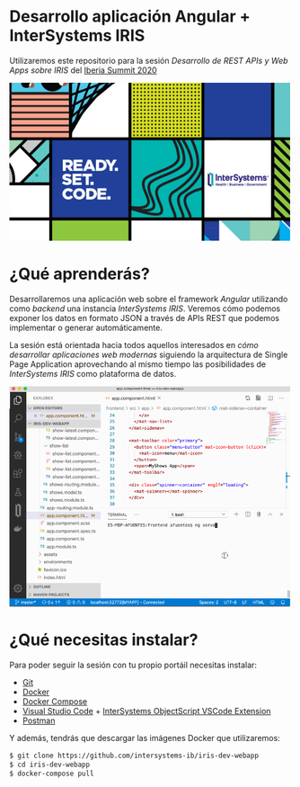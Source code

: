 # Desarrollo aplicación Angular + InterSystems IRIS

Utilizaremos este repositorio para la sesión *Desarrollo de REST APIs y Web Apps sobre IRIS* del [Iberia Summit 2020](https://www.intersystems.com/es/noticias-eventos/eventos/iberia-summit-barcelona-2020-18-y-19-de-febrero/)

<a href="https://www.intersystems.com/es/noticias-eventos/eventos/iberia-summit-barcelona-2020-18-y-19-de-febrero/"><img src="./img/summit2020.jpg" width=500></a>

# ¿Qué aprenderás?
Desarrollaremos una aplicación web sobre el framework *Angular* utilizando como *backend* una instancia *InterSystems IRIS*. Veremos cómo podemos exponer los datos en formato JSON a través de APIs REST que podemos implementar o generar automáticamente.
 
La sesión está orientada hacia todos aquellos interesados en *cómo desarrollar aplicaciones web modernas* siguiendo la arquitectura de Single Page Application aprovechando al mismo tiempo las posibilidades de *InterSystems IRIS* como plataforma de datos.

<img src="./img/iris-webapp.gif" width=500>

# ¿Qué necesitas instalar?
Para poder seguir la sesión con tu propio portáil necesitas instalar: 
* [Git](https://git-scm.com/downloads) 
* [Docker](https://www.docker.com/products/docker-desktop)
* [Docker Compose](https://docs.docker.com/compose/install/)
* [Visual Studio Code](https://code.visualstudio.com/download) + [InterSystems ObjectScript VSCode Extension](https://marketplace.visualstudio.com/items?itemName=daimor.vscode-objectscript)
* [Postman](https://www.getpostman.com/downloads/)

Y además, tendrás que descargar las imágenes Docker que utilizaremos:
```console
$ git clone https://github.com/intersystems-ib/iris-dev-webapp
$ cd iris-dev-webapp
$ docker-compose pull
```
